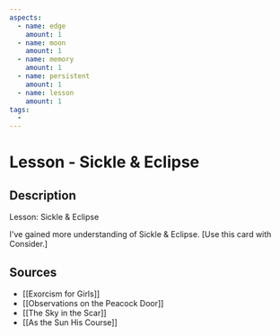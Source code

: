 ```yaml
---
aspects: 
  - name: edge
    amount: 1
  - name: moon
    amount: 1
  - name: memory
    amount: 1
  - name: persistent
    amount: 1
  - name: lesson
    amount: 1
tags:
  - 
---
```


# Lesson - Sickle & Eclipse

## Description
Lesson: Sickle & Eclipse

I've gained more understanding of Sickle & Eclipse. [Use this card with Consider.]
## Sources
- [[Exorcism for Girls]]
- [[Observations on the Peacock Door]]
- [[The Sky in the Scar]]
- [[As the Sun His Course]]